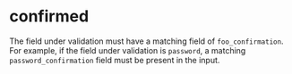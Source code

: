 # confirmed

The field under validation must have a matching field of `foo_confirmation`. For example, if the field under validation is `password`, a matching `password_confirmation` field must be present in the input.
